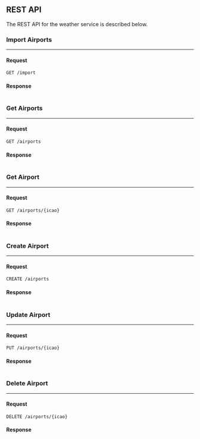 ## REST API
The REST API for the weather service is described below.

### Import Airports
---
#### Request
`GET /import`

#### Response
```
```

### Get Airports
---
#### Request
`GET /airports`

#### Response
```
```

### Get Airport
---
#### Request
`GET /airports/{icao}`

#### Response
```
```

### Create Airport
---
#### Request
`CREATE /airports`

#### Response
```
```

### Update Airport
---
#### Request
`PUT /airports/{icao}`

#### Response
```
```

### Delete Airport
---
#### Request
`DELETE /airports/{icao}`

#### Response
```
```
